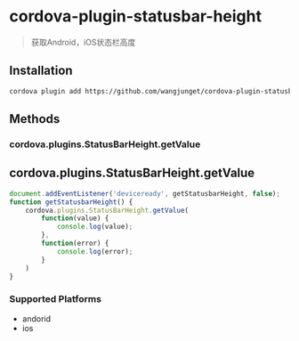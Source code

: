 # cordova-plugin-statusbar-height
> 获取Android，iOS状态栏高度

## Installation

```bash
cordova plugin add https://github.com/wangjunget/cordova-plugin-statusbar-height.git
```

## Methods

### cordova.plugins.StatusBarHeight.getValue



## cordova.plugins.StatusBarHeight.getValue

```javascript
document.addEventListener('deviceready', getStatusbarHeight, false);
function getStatusbarHeight() {
    cordova.plugins.StatusBarHeight.getValue(
        function(value) {
            console.log(value);
        },
        function(error) {
            console.log(error);
        }
    )
}
```
### Supported Platforms
* andorid
* ios

